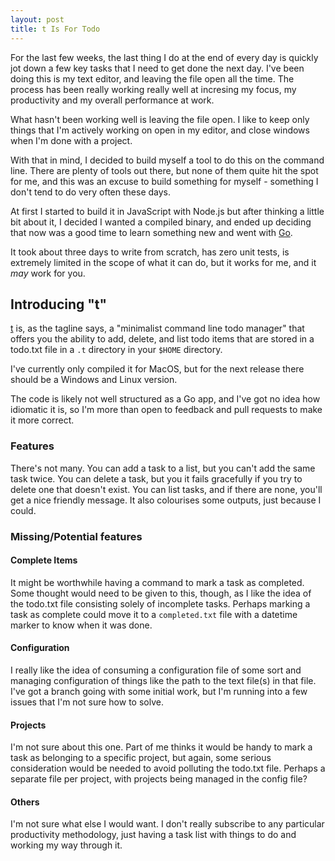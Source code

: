 ```yaml
---
layout: post
title: t Is For Todo
---
```


For the last few weeks, the last thing I do at the end of every day is quickly
jot down a few key tasks that I need to get done the next day. I've been doing
this is my text editor, and leaving the file open all the time. The process has
been really working really well at incresing my focus, my productivity and my
overall performance at work.

What hasn't been working well is leaving the file open. I like to keep only 
things that I'm actively working on open in my editor, and close windows when
I'm done with a project.

With that in mind, I decided to build myself a tool to do this on the command
line. There are plenty of tools out there, but none of them quite hit the spot
for me, and this was an excuse to build something for myself - something I don't
tend to do very often these days.

At first I started to build it in JavaScript with Node.js but after thinking a
little bit about it, I decided I wanted a compiled binary, and ended up deciding
that now was a good time to learn something new and went with [Go][golang].

It took about three days to write from scratch, has zero unit tests, is
extremely limited in the scope of what it can do, but it works for me, and it
*may* work for you.

## Introducing "t"

[t][t] is, as the tagline says, a "minimalist command line todo
manager" that offers you the ability to add, delete, and list todo items that
are stored in a todo.txt file in a `.t` directory in your `$HOME` directory.

I've currently only compiled it for MacOS, but for the next release there should
be a Windows and Linux version.

The code is likely not well structured as a Go app, and I've got no idea how
idiomatic it is, so I'm more than open to feedback and pull requests to make it
more correct.

### Features

There's not many. You can add a task to a list, but you can't add the same task
twice. You can delete a task, but you it fails gracefully if you try to delete
one that doesn't exist. You can list tasks, and if there are none, you'll get a 
nice friendly message. It also colourises some outputs, just because I could.

### Missing/Potential features

#### Complete Items

It might be worthwhile having a command to mark a task as completed. Some 
thought would need to be given to this, though, as I like the idea of the 
todo.txt file consisting solely of incomplete tasks. Perhaps marking a task as
complete could move it to a `completed.txt` file with a datetime marker to know
when it was done.

#### Configuration

I really like the idea of consuming a configuration file of some sort and
managing configuration of things like the path to the text file(s) in that file.
I've got a branch going with some initial work, but I'm running into a few
issues that I'm not sure how to solve.

#### Projects

I'm not sure about this one. Part of me thinks it would be handy to mark a task
as belonging to a specific project, but again, some serious consideration would
be needed to avoid polluting the todo.txt file. Perhaps a separate file per
project, with projects being managed in the config file?

#### Others

I'm not sure what else I would want. I don't really subscribe to any particular
productivity methodology, just having a task list with things to do and working
my way through it.

[golang]: https://golang.org
[t]: https://github.com/deanacus/t